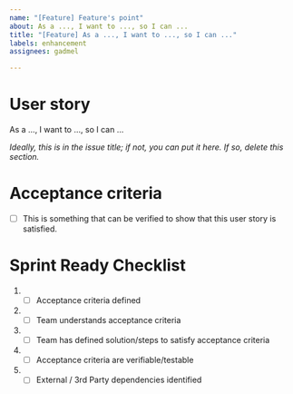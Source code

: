 ```yaml
---
name: "[Feature] Feature's point"
about: As a ..., I want to ..., so I can ...
title: "[Feature] As a ..., I want to ..., so I can ..."
labels: enhancement
assignees: gadmel

---
```


# User story
As a ..., I want to ..., so I can ...

*Ideally, this is in the issue title; if not, you can put it here. If so, delete this section.*

# Acceptance criteria

- [ ] This is something that can be verified to show that this user story is satisfied.

# Sprint Ready Checklist 
1. - [ ] Acceptance criteria defined 
2. - [ ] Team understands acceptance criteria 
3. - [ ] Team has defined solution/steps to satisfy acceptance criteria 
4. - [ ] Acceptance criteria are verifiable/testable 
5. - [ ] External / 3rd Party dependencies identified
